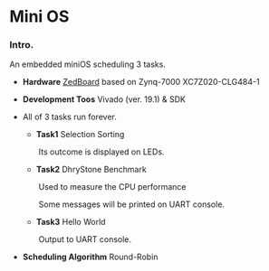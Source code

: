 # Mini OS

### Intro.

An embedded miniOS scheduling 3 tasks.

- **Hardware** [ZedBoard](http://www.zedboard.org/product/zedboard) based on Zynq-7000 XC7Z020-CLG484-1

- **Development Toos** Vivado (ver. 19.1) & SDK

- All of 3 tasks run forever.

    - **Task1** Selection Sorting

        ​	Its outcome is displayed on LEDs.

    - **Task2** DhryStone Benchmark

        ​	Used to measure the CPU performance

        ​	Some messages will be printed on UART console.

    - **Task3** Hello World

        ​	Output to UART console.

- **Scheduling Algorithm** Round-Robin

